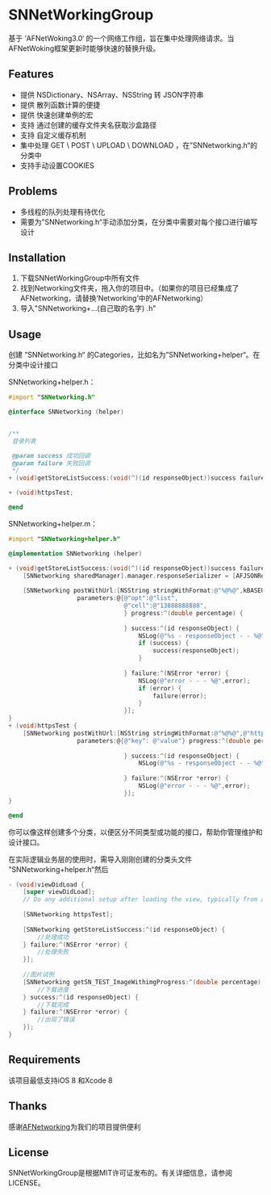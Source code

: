 # SNNetWorkingGroup
基于 ’AFNetWoking3.0‘ 的一个网络工作组，旨在集中处理网络请求。当AFNetWoking框架更新时能够快速的替换升级。

## Features

- 提供 NSDictionary、NSArray、NSString 转 JSON字符串
- 提供 散列函数计算的便捷
- 提供 快速创建单例的宏
- 支持 通过创建的缓存文件夹名获取沙盒路径
- 支持 自定义缓存机制
- 集中处理 GET \ POST \ UPLOAD \ DOWNLOAD ，在”SNNetworking.h“的分类中
- 支持手动设置COOKIES

## Problems

- 多线程的队列处理有待优化
- 需要为”SNNetworking.h“手动添加分类，在分类中需要对每个接口进行编写设计

## Installation

1. 下载SNNetWorkingGroup中所有文件
2. 找到Networking文件夹，拖入你的项目中。（如果你的项目已经集成了AFNetworking，请替换‘Networking’中的AFNetworking）
3. 导入"SNNetworking+...(自己取的名字) .h"

## Usage

创建 ”SNNetworking.h“ 的Categories，比如名为”SNNetworking+helper“。在分类中设计接口

SNNetworking+helper.h：

```objective-c
#import "SNNetworking.h"

@interface SNNetworking (helper)


/**
 登录列表

 @param success 成功回调
 @param failure 失败回调
 */
+ (void)getStoreListSuccess:(void(^)(id responseObject))success failure:(void(^)(NSError * error))failure;

+ (void)httpsTest;

@end
```

SNNetworking+helper.m：

```objective-c
#import "SNNetworking+helper.h"

@implementation SNNetworking (helper)

+ (void)getStoreListSuccess:(void(^)(id responseObject))success failure:(void(^)(NSError * error))failure {
    [SNNetworking sharedManager].manager.responseSerializer = [AFJSONResponseSerializer serializer];
    
    [SNNetworking postWithUrl:[NSString stringWithFormat:@"%@%@",kBASEURL,@"store/getStoreList.data"]
                   parameters:@{@"opt":@"list",
                                @"cell":@"13888888888",
                                } progress:^(double percentage) {
                                    
                                } success:^(id responseObject) {
                                    NSLog(@"%s - responseObject - - %@",__func__,SNString(@"%@",responseObject));
                                    if (success) {
                                        success(responseObject);
                                    }
                                    
                                } failure:^(NSError *error) {
                                    NSLog(@"error - - - %@",error);
                                    if (error) {
                                        failure(error);
                                    }
                                }];
}
+ (void)httpsTest {
    [SNNetworking postWithUrl:[NSString stringWithFormat:@"%@%@",@"https://httpbin.org/",@"post"]
                   parameters:@{@"key": @"value"} progress:^(double percentage) {
                                    
                                } success:^(id responseObject) {
                                    NSLog(@"%s - responseObject - - %@",__func__,SNString(@"%@",responseObject));
                                    
                                } failure:^(NSError *error) {
                                    NSLog(@"error - - - %@",error);
                                }];
}

@end
```

你可以像这样创建多个分类，以便区分不同类型或功能的接口，帮助你管理维护和设计接口。

在实际逻辑业务层的使用时，需导入刚刚创建的分类头文件 ”SNNetworking+helper.h“然后

```objective-c
- (void)viewDidLoad {
    [super viewDidLoad];
    // Do any additional setup after loading the view, typically from a nib.
    
    [SNNetworking httpsTest];
    
    [SNNetworking getStoreListSuccess:^(id responseObject) {
        //处理成功
    } failure:^(NSError *error) {
        //处理失败
    }];
    
    //图片试例
    [SNNetworking getSN_TEST_ImageWithimgProgress:^(double percentage) {
        //下载进度
    } success:^(id responseObject) {
        //下载完成
    } failure:^(NSError *error) {
        //出现了错误
    }];
}
```

## Requirements

该项目最低支持iOS 8 和Xcode 8

## Thanks

感谢[AFNetworking](https://github.com/AFNetworking/AFNetworking)为我们的项目提供便利

## License

SNNetWorkingGroup是根据MIT许可证发布的。有关详细信息，请参阅LICENSE。